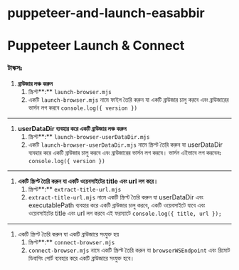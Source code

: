 # puppeteer-and-launch-easabbir

# Puppeteer Launch & Connect

### টাস্কসঃ

1. **ব্রাউজার লঞ্চ করুন**
    1. স্ক্রিপ্ট**:** `launch-browser.mjs` 
    2. একটি `launch-browser.mjs` নামে ফাইল তৈরি করুন যা একটি ব্রাউজার চালু করবে এবং ব্রাউজারের ভার্সন লগ করবে `console.log({ version })`

---

1. **userDataDir ব্যবহার করে একটি ব্রাউজার লঞ্চ করুন**
    1. স্ক্রিপ্ট**:** `launch-browser-userDataDir.mjs` 
    2. একটি `launch-browser-userDataDir.mjs` নামে স্ক্রিপ্ট তৈরি করুন যা userDataDir ব্যবহার করে একটি ব্রাউজার চালু করবে এবং ব্রাউজারের ভার্সন লগ করবে। ভার্সন এইভাবে লগ করবেনঃ `console.log({ version })`

---

1. **একটি স্ক্রিপ্ট তৈরি করুন যা একটি ওয়েবসাইটের title এবং url লগ করে।**
    1. স্ক্রিপ্ট**:** `extract-title-url.mjs` 
    2. `extract-title-url.mjs` নামে একটি স্ক্রিপ্ট তৈরি করুন যা userDataDir এবং executablePath ব্যবহার করে একটি ব্রাউজার চালু করবে, একটি ওয়েবসাইটে যাবে এবং ওয়েবসাইটের title এবং url লগ করবে এই ফরম্যাটে `console.log({ title, url });` 

---

1. একটি স্ক্রিপ্ট তৈরি করুন যা একটি ব্রাউজারে সংযুক্ত হয়
    1. স্ক্রিপ্ট**:** `connect-browser.mjs` 
    2. `connect-browser.mjs` নামে একটি স্ক্রিপ্ট তৈরি করুন যা `browserWSEndpoint` এবং রিমোট ডিবাগিং পোর্ট ব্যবহার করে একটি ব্রাউজারে সংযুক্ত হবে।
